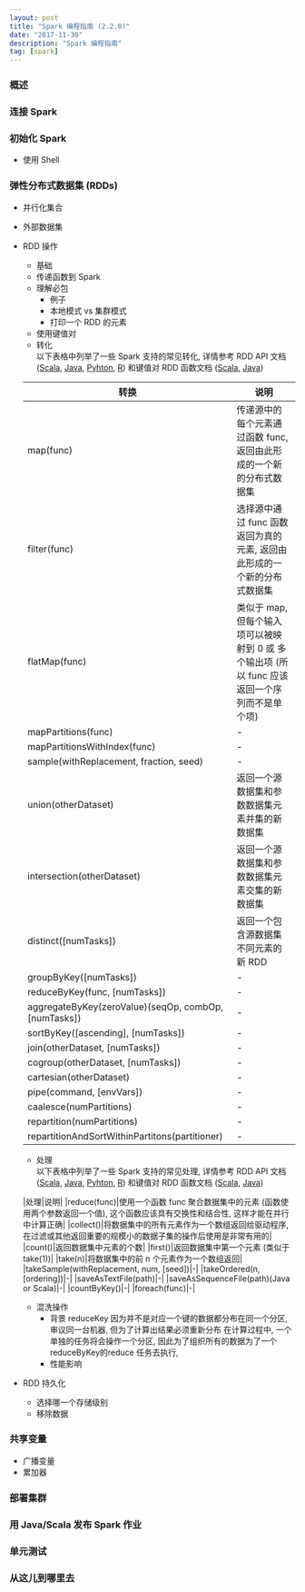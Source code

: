 ```yaml
---
layout: post
title: "Spark 编程指南 (2.2.0)"
date: "2017-11-30"
description: "Spark 编程指南"
tag: [spark]
---
```


### 概述

### 连接 Spark

### 初始化 Spark
- 使用 Shell

### 弹性分布式数据集 (RDDs)
- 并行化集合
- 外部数据集
- RDD 操作
  - 基础
  - 传递函数到 Spark
  - 理解必包
    - 例子
    - 本地模式 vs 集群模式
    - 打印一个 RDD 的元素
  - 使用键值对
  - 转化  
  以下表格中列举了一些 Spark 支持的常见转化, 详情参考 RDD API 文档 ([Scala](https://spark.apache.org/docs/latest/api/scala/index.html#org.apache.spark.rdd.RDD), [Java](https://spark.apache.org/docs/latest/api/java/index.html?org/apache/spark/api/java/JavaRDD.html), [Pyhton](https://spark.apache.org/docs/latest/api/python/pyspark.html#pyspark.RDD), [R](https://spark.apache.org/docs/latest/api/R/index.html)) 和键值对 RDD 函数文档 ([Scala](https://spark.apache.org/docs/latest/api/scala/index.html#org.apache.spark.rdd.PairRDDFunctions), [Java](https://spark.apache.org/docs/latest/api/java/index.html?org/apache/spark/api/java/JavaPairRDD.html))

  |转换|说明|
  |-|-|
  |map(func)|传递源中的每个元素通过函数 func, 返回由此形成的一个新的分布式数据集|
  |filter(func)|选择源中通过 func 函数返回为真的元素, 返回由此形成的一个新的分布式数据集|
  |flatMap(func)|类似于 map, 但每个输入项可以被映射到 0 或 多个输出项 (所以 func 应该返回一个序列而不是单个项)|
  |mapPartitions(func)|-|
  |mapPartitionsWithIndex(func)|-|
  |sample(withReplacement, fraction, seed)|-|
  |union(otherDataset)|返回一个源数据集和参数数据集元素并集的新数据集|
  |intersection(otherDataset)|返回一个源数据集和参数数据集元素交集的新数据集|
  |distinct([numTasks])|返回一个包含源数据集不同元素的新 RDD|
  |groupByKey([numTasks])|-|
  |reduceByKey(func, [numTasks])|-|
  |aggregateByKey(zeroValue)(seqOp, combOp, [numTasks])|-|
  |sortByKey([ascending], [numTasks])|-|
  |join(otherDataset, [numTasks])|-|
  |cogroup(otherDataset, [numTasks])|-|
  |cartesian(otherDataset)|-|
  |pipe(command, [envVars])|-|
  |caalesce(numPartitions)|-|
  |repartition(numPartitions)|-|
  |repartitionAndSortWithinPartitons(partitioner)|-|

  - 处理  
  以下表格中列举了一些 Spark 支持的常见处理, 详情参考 RDD API 文档 ([Scala](https://spark.apache.org/docs/latest/api/scala/index.html#org.apache.spark.rdd.RDD), [Java](https://spark.apache.org/docs/latest/api/java/index.html?org/apache/spark/api/java/JavaRDD.html), [Pyhton](https://spark.apache.org/docs/latest/api/python/pyspark.html#pyspark.RDD), [R](https://spark.apache.org/docs/latest/api/R/index.html)) 和键值对 RDD 函数文档 ([Scala](https://spark.apache.org/docs/latest/api/scala/index.html#org.apache.spark.rdd.PairRDDFunctions), [Java](https://spark.apache.org/docs/latest/api/java/index.html?org/apache/spark/api/java/JavaPairRDD.html))

  |处理|说明|
  |reduce(func)|使用一个函数 func 聚合数据集中的元素 (函数使用两个参数返回一个值), 这个函数应该具有交换性和结合性, 这样才能在并行中计算正确|
  |collect()|将数据集中的所有元素作为一个数组返回给驱动程序, 在过滤或其他返回重要的规模小的数据子集的操作后使用是非常有用的|
  |count()|返回数据集中元素的个数|
  |first()|返回数据集中第一个元素 (类似于 take(1))|
  |take(n)|将数据集中的前 n 个元素作为一个数组返回|
  |takeSample(withReplacement, num, [seed])|-|
  |takeOrdered(n, [ordering])|-|
  |saveAsTextFile(path)|-|
  |saveAsSequenceFile(path)(Java or Scala)|-|
  |countByKey()|-|
  |foreach(func)|-|

  - 混洗操作
    - 背景
    reduceKey
    因为并不是对应一个键的数据都分布在同一个分区, 审议同一台机器, 但为了计算出结果必须重新分布
    在计算过程中, 一个单独的任务将会操作一个分区, 因此为了组织所有的数据为了一个reduceByKey的reduce
    任务去执行, 
    - 性能影响
- RDD 持久化
  - 选择哪一个存储级别
  - 移除数据

### 共享变量
- 广播变量
- 累加器

### 部署集群

### 用 Java/Scala 发布 Spark 作业

### 单元测试

### 从这儿到哪里去

